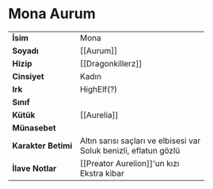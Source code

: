 # Mona Aurum  
|  |  |  
|---|---|  
| **İsim** | Mona |  
| **Soyadı** | [[Aurum]] |  
| **Hizip** | [[Dragonkillerz]] |  
| **Cinsiyet** | Kadın |  
| **Irk** | HighElf(?) |  
| **Sınıf** |  |  
| **Kütük** | [[Aurelia]] |  
| **Münasebet** |  |  
| **Karakter Betimi** | Altın sarısı saçları ve elbisesi var<br>Soluk benizli, eflatun gözlü |  
| **İlave Notlar** | [[Preator Aurelion]]'un kızı<br>Ekstra kibar |  
